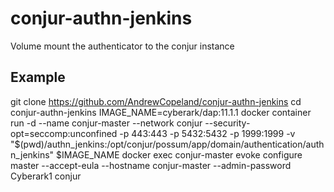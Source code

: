 # conjur-authn-jenkins

Volume mount the authenticator to the conjur instance

## Example
git clone https://github.com/AndrewCopeland/conjur-authn-jenkins
cd conjur-authn-jenkins
IMAGE_NAME=cyberark/dap:11.1.1
docker container run -d --name conjur-master --network conjur --security-opt=seccomp:unconfined -p 443:443 -p 5432:5432 -p 1999:1999 -v "$(pwd)/authn_jenkins:/opt/conjur/possum/app/domain/authentication/authn_jenkins" $IMAGE_NAME
docker exec conjur-master evoke configure master --accept-eula --hostname conjur-master --admin-password Cyberark1 conjur
